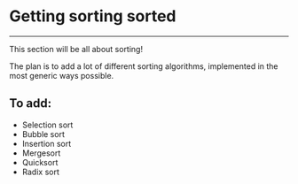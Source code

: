 # Getting sorting sorted #

----------


This section will be all about sorting! 

The plan is to add a lot of different sorting algorithms, implemented in the most generic ways possible.

## To add: ##

- Selection sort
- Bubble sort
- Insertion sort
- Mergesort
- Quicksort
- Radix sort